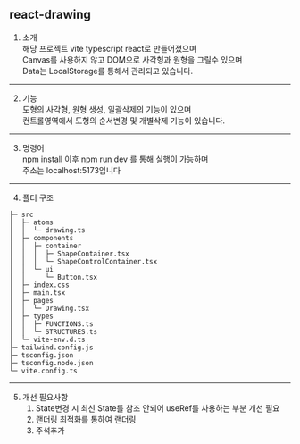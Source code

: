 ## react-drawing
1. 소개    
  해당 프로젝트 vite typescript react로 만들어졌으며   
  Canvas를 사용하지 않고 DOM으로 사각형과 원형을 그릴수 있으며  
  Data는 LocalStorage를 통해서 관리되고 있습니다.
---
2. 기능    
   도형의 사각형, 원형 생성, 일괄삭제의 기능이 있으며   
   컨트롤영역에서 도형의 순서변경 및 개별삭제 기능이 있습니다. 
--- 
3. 명령어   
   npm install 이후 npm run dev 를 통해 실행이 가능하며   
   주소는 localhost:5173입니다 
---
4. 폴더 구조
```
├─ src
│  ├─ atoms
│  │  └─ drawing.ts
│  ├─ components
│  │  ├─ container
│  │  │  ├─ ShapeContainer.tsx
│  │  │  └─ ShapeControlContainer.tsx
│  │  └─ ui
│  │     └─ Button.tsx
│  ├─ index.css
│  ├─ main.tsx
│  ├─ pages
│  │  └─ Drawing.tsx
│  ├─ types
│  │  ├─ FUNCTIONS.ts
│  │  └─ STRUCTURES.ts
│  └─ vite-env.d.ts
├─ tailwind.config.js
├─ tsconfig.json
├─ tsconfig.node.json
└─ vite.config.ts

```
---
5. 개선 필요사항  
   1. State변경 시 최신 State를 참조 안되어 useRef를 사용하는 부분 개선 필요
   2. 랜더링 최적화를 통하여 랜더링
   3. 주석추가 
   